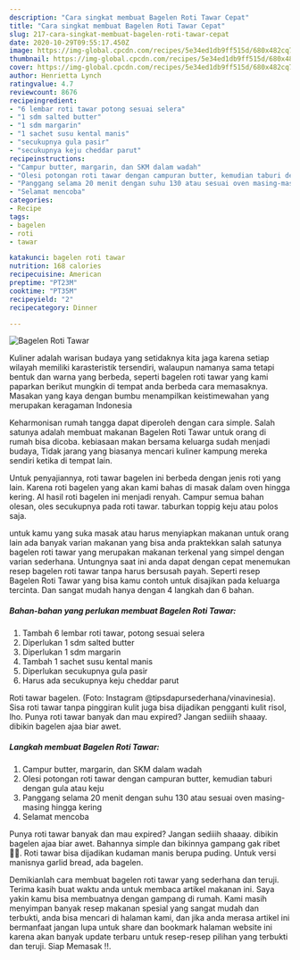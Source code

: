 ```yaml
---
description: "Cara singkat membuat Bagelen Roti Tawar Cepat"
title: "Cara singkat membuat Bagelen Roti Tawar Cepat"
slug: 217-cara-singkat-membuat-bagelen-roti-tawar-cepat
date: 2020-10-29T09:55:17.450Z
image: https://img-global.cpcdn.com/recipes/5e34ed1db9ff515d/680x482cq70/bagelen-roti-tawar-foto-resep-utama.jpg
thumbnail: https://img-global.cpcdn.com/recipes/5e34ed1db9ff515d/680x482cq70/bagelen-roti-tawar-foto-resep-utama.jpg
cover: https://img-global.cpcdn.com/recipes/5e34ed1db9ff515d/680x482cq70/bagelen-roti-tawar-foto-resep-utama.jpg
author: Henrietta Lynch
ratingvalue: 4.7
reviewcount: 8676
recipeingredient:
- "6 lembar roti tawar potong sesuai selera"
- "1 sdm salted butter"
- "1 sdm margarin"
- "1 sachet susu kental manis"
- "secukupnya gula pasir"
- "secukupnya keju cheddar parut"
recipeinstructions:
- "Campur butter, margarin, dan SKM dalam wadah"
- "Olesi potongan roti tawar dengan campuran butter, kemudian taburi dengan gula atau keju"
- "Panggang selama 20 menit dengan suhu 130 atau sesuai oven masing-masing hingga kering"
- "Selamat mencoba"
categories:
- Recipe
tags:
- bagelen
- roti
- tawar

katakunci: bagelen roti tawar 
nutrition: 168 calories
recipecuisine: American
preptime: "PT23M"
cooktime: "PT35M"
recipeyield: "2"
recipecategory: Dinner

---
```



![Bagelen Roti Tawar](https://img-global.cpcdn.com/recipes/5e34ed1db9ff515d/680x482cq70/bagelen-roti-tawar-foto-resep-utama.jpg)

Kuliner adalah warisan budaya yang setidaknya kita jaga karena setiap wilayah memiliki karasteristik tersendiri, walaupun namanya sama tetapi bentuk dan warna yang berbeda, seperti bagelen roti tawar yang kami paparkan berikut mungkin di tempat anda berbeda cara memasaknya. Masakan yang kaya dengan bumbu menampilkan keistimewahan yang merupakan keragaman Indonesia

Keharmonisan rumah tangga dapat diperoleh dengan cara simple. Salah satunya adalah membuat makanan Bagelen Roti Tawar untuk orang di rumah bisa dicoba. kebiasaan makan bersama keluarga sudah menjadi budaya, Tidak jarang yang biasanya mencari kuliner kampung mereka sendiri ketika di tempat lain.

Untuk penyajiannya, roti tawar bagelen ini berbeda dengan jenis roti yang lain. Karena roti bagelen yang akan kami bahas di masak dalam oven hingga kering. Al hasil roti bagelen ini menjadi renyah. Campur semua bahan olesan, oles secukupnya pada roti tawar. taburkan toppig keju atau polos saja.

untuk kamu yang suka masak atau harus menyiapkan makanan untuk orang lain ada banyak varian makanan yang bisa anda praktekkan salah satunya bagelen roti tawar yang merupakan makanan terkenal yang simpel dengan varian sederhana. Untungnya saat ini anda dapat dengan cepat menemukan resep bagelen roti tawar tanpa harus bersusah payah.
Seperti resep Bagelen Roti Tawar yang bisa kamu contoh untuk disajikan pada keluarga tercinta. Dan sangat mudah hanya dengan 4 langkah dan 6 bahan.


<!--inarticleads1-->

##### Bahan-bahan yang perlukan membuat Bagelen Roti Tawar:

1. Tambah 6 lembar roti tawar, potong sesuai selera
1. Diperlukan 1 sdm salted butter
1. Diperlukan 1 sdm margarin
1. Tambah 1 sachet susu kental manis
1. Diperlukan secukupnya gula pasir
1. Harus ada secukupnya keju cheddar parut


Roti tawar bagelen. (Foto: Instagram @tipsdapursederhana/vinavinesia). Sisa roti tawar tanpa pinggiran kulit juga bisa dijadikan pengganti kulit risol, lho. Punya roti tawar banyak dan mau expired? Jangan sediiih shaaay. dibikin bagelen ajaa biar awet. 

<!--inarticleads2-->

##### Langkah membuat  Bagelen Roti Tawar:

1. Campur butter, margarin, dan SKM dalam wadah
1. Olesi potongan roti tawar dengan campuran butter, kemudian taburi dengan gula atau keju
1. Panggang selama 20 menit dengan suhu 130 atau sesuai oven masing-masing hingga kering
1. Selamat mencoba


Punya roti tawar banyak dan mau expired? Jangan sediiih shaaay. dibikin bagelen ajaa biar awet. Bahannya simple dan bikinnya gampang gak ribet 🙆🏻. Roti tawar bisa dijadikan kudaman manis berupa puding. Untuk versi manisnya garlid bread, ada bagelen. 

Demikianlah cara membuat bagelen roti tawar yang sederhana dan teruji. Terima kasih buat waktu anda untuk membaca artikel makanan ini. Saya yakin kamu bisa membuatnya dengan gampang di rumah. Kami masih menyimpan banyak resep makanan spesial yang sangat mudah dan terbukti, anda bisa mencari di halaman kami, dan jika anda merasa artikel ini bermanfaat jangan lupa untuk share dan bookmark halaman website ini karena akan banyak update terbaru untuk resep-resep pilihan yang terbukti dan teruji. Siap Memasak !!. 
